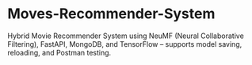 # Moves-Recommender-System
Hybrid Movie Recommender System using NeuMF (Neural Collaborative Filtering), FastAPI, MongoDB, and TensorFlow – supports model saving, reloading, and Postman testing.
